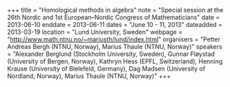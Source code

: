 +++
title = "Homological methods in algebra"
note = "Special session at the 26th Nordic and 1st European–Nordic Congress of Mathematicians"
date = 2013-06-10
enddate = 2013-06-11
dates = "June 10 - 11, 2013"
dateadded = 2013-03-19
location = "Lund University, Sweden"
webpage = "http://www.math.ntnu.no/~mariusth/lund/index.html"
organisers = "Petter Andreas Bergh (NTNU, Norway), Marius Thaule (NTNU, Norway)"
speakers = "Alexander Berglund (Stockholm University, Sweden), Gunnar Fløystad (University of Bergen, Norway), Kathryn Hess (EPFL, Switzerland), Henning Krause (University of Bielefeld, Germany), Dag Madsen (University of Nordland, Norway), Marius Thaule (NTNU, Norway)"
+++
